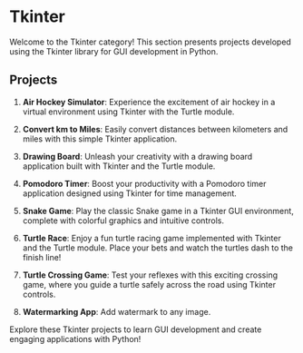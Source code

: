 # Tkinter

Welcome to the Tkinter category! This section presents projects developed using the Tkinter library for GUI development in Python.

## Projects

1. **Air Hockey Simulator**: Experience the excitement of air hockey in a virtual environment using Tkinter with the Turtle module.

2. **Convert km to Miles**: Easily convert distances between kilometers and miles with this simple Tkinter application.

3. **Drawing Board**: Unleash your creativity with a drawing board application built with Tkinter and the Turtle module.

4. **Pomodoro Timer**: Boost your productivity with a Pomodoro timer application designed using Tkinter for time management.

5. **Snake Game**: Play the classic Snake game in a Tkinter GUI environment, complete with colorful graphics and intuitive controls.

6. **Turtle Race**: Enjoy a fun turtle racing game implemented with Tkinter and the Turtle module. Place your bets and watch the turtles dash to the finish line!

7. **Turtle Crossing Game**: Test your reflexes with this exciting crossing game, where you guide a turtle safely across the road using Tkinter controls.
8. **Watermarking App**: Add watermark to any image.

Explore these Tkinter projects to learn GUI development and create engaging applications with Python!
